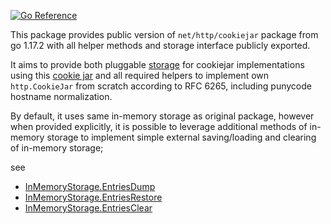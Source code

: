 [![Go Reference](https://pkg.go.dev/badge/github.com/eientei/cookiejarx.svg)](https://pkg.go.dev/github.com/eientei/cookiejarx)

This package provides public version of `net/http/cookiejar` package from go 1.17.2 with all helper methods and
storage interface publicly exported.  

It aims to provide both pluggable [storage](https://pkg.go.dev/github.com/eientei/cookiejarx#Storage) for cookiejar 
implementations using this [cookie jar](https://pkg.go.dev/github.com/eientei/cookiejarx#Jar) and all required helpers 
to implement own `http.CookieJar` from scratch according to RFC 6265, including punycode hostname normalization.

By default, it uses same in-memory storage as original package, however when provided explicitly, it is possible to
leverage additional methods of in-memory storage to implement simple external saving/loading and clearing of in-memory
storage;

see
- [InMemoryStorage.EntriesDump](https://pkg.go.dev/github.com/eientei/cookiejarx#InMemoryStorage.EntriesDump)
- [InMemoryStorage.EntriesRestore](https://pkg.go.dev/github.com/eientei/cookiejarx#InMemoryStorage.EntriesRestore)
- [InMemoryStorage.EntriesClear](https://pkg.go.dev/github.com/eientei/cookiejarx#InMemoryStorage.EntriesClear)
